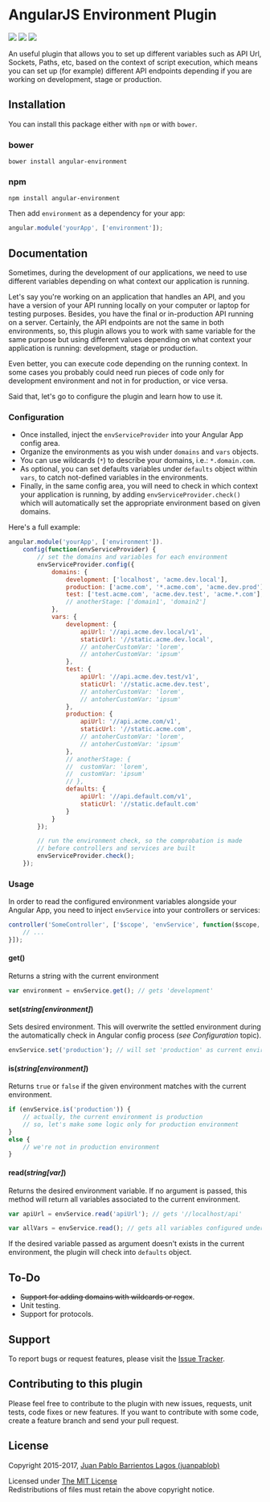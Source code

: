 # AngularJS Environment Plugin

<p align="left">
  <a href="https://www.npmjs.com/package/angular-environment"><img src="https://img.shields.io/npm/v/angular-environment.svg?style=flat-square"></a>
  <a href="http://bower.io/search/?q=angular-environment"><img src="https://img.shields.io/bower/v/angular-environment.svg?style=flat-square"></a>
  <a href="https://github.com/juanpablob/angular-environment/stargazers"><img src="http://img.shields.io/npm/dm/angular-environment.svg?style=flat-square"></a>
</p>

An useful plugin that allows you to set up different variables such as API Url, Sockets, Paths, etc, based on the context of script execution, which means you can set up (for example) different API endpoints depending if you are working on development, stage or production.

## Installation

You can install this package either with `npm` or with `bower`.

### bower
```shell
bower install angular-environment
```

### npm
```shell
npm install angular-environment
```

Then add `environment` as a dependency for your app:

```javascript
angular.module('yourApp', ['environment']);
```

## Documentation

Sometimes, during the development of our applications, we need to use different variables depending on what context our application is running.

Let's say you're working on an application that handles an API, and you have a version of your API running locally on your computer or laptop for testing purposes. Besides, you have the final or in-production API running on a server. Certainly, the API endpoints are not the same in both environments, so, this plugin allows you to work with same variable for the same purpose but using different values depending on what context your application is running: development, stage or production.

Even better, you can execute code depending on the running context. In some cases you probably could need run pieces of code only for development environment and not in for production, or vice versa.

Said that, let's go to configure the plugin and learn how to use it.

### Configuration

* Once installed, inject the `envServiceProvider` into your Angular App config area.
* Organize the environments as you wish under `domains` and `vars` objects.
* You can use wildcards (`*`) to describe your domains, i.e.: `*.domain.com`.
* As optional, you can set defaults variables under `defaults` object within `vars`, to catch not-defined variables in the environments.
* Finally, in the same config area, you will need to check in which context your application is running, by adding `envServiceProvider.check()` which will automatically set the appropriate environment based on given domains.

Here's a full example:

```javascript
angular.module('yourApp', ['environment']).
	config(function(envServiceProvider) {
		// set the domains and variables for each environment
		envServiceProvider.config({
			domains: {
				development: ['localhost', 'acme.dev.local'],
				production: ['acme.com', '*.acme.com', 'acme.dev.prod'],
				test: ['test.acme.com', 'acme.dev.test', 'acme.*.com'],
				// anotherStage: ['domain1', 'domain2']
			},
			vars: {
				development: {
					apiUrl: '//api.acme.dev.local/v1',
					staticUrl: '//static.acme.dev.local',
					// antoherCustomVar: 'lorem',
					// antoherCustomVar: 'ipsum'
				},
				test: {
					apiUrl: '//api.acme.dev.test/v1',
					staticUrl: '//static.acme.dev.test',
					// antoherCustomVar: 'lorem',
					// antoherCustomVar: 'ipsum'
				},
				production: {
					apiUrl: '//api.acme.com/v1',
					staticUrl: '//static.acme.com',
					// antoherCustomVar: 'lorem',
					// antoherCustomVar: 'ipsum'
				},
				// anotherStage: {
				// 	customVar: 'lorem',
				// 	customVar: 'ipsum'
				// },
				defaults: {
					apiUrl: '//api.default.com/v1',
					staticUrl: '//static.default.com'
				}
			}
		});

		// run the environment check, so the comprobation is made
		// before controllers and services are built
		envServiceProvider.check();
	});
```

### Usage

In order to read the configured environment variables alongside your Angular App, you need to inject `envService` into your controllers or services:

```javascript
controller('SomeController', ['$scope', 'envService', function($scope, envService) {
	// ...
}]);
```
#### get()
Returns a string with the current environment

```javascript
var environment = envService.get(); // gets 'development'
```

#### set(*string[environment]*)
Sets desired environment. This will overwrite the settled environment during the automatically check in Angular config process (*see Configuration* topic).

```javascript
envService.set('production'); // will set 'production' as current environment
```

#### is(*string[environment]*)
Returns `true` or `false` if the given environment matches with the current environment.

```javascript
if (envService.is('production')) {
	// actually, the current environment is production
	// so, let's make some logic only for production environment
}
else {
	// we're not in production environment
}
```

#### read(*string[var]*)
Returns the desired environment variable. If no argument is passed, this method will return all variables associated to the current environment.

```javascript
var apiUrl = envService.read('apiUrl'); // gets '//localhost/api'

var allVars = envService.read(); // gets all variables configured under the current environment
```

If the desired variable passed as argument doesn't exists in the current environment, the plugin will check into `defaults` object.

## To-Do

* ~~Support for adding domains with wildcards or regex~~.
* Unit testing.
* Support for protocols.

## Support

To report bugs or request features, please visit the [Issue Tracker](http://github.com/juanpablob/angular-environment/issues).

## Contributing to this plugin

Please feel free to contribute to the plugin with new issues, requests, unit tests, code fixes or new features. If you want to contribute with some code, create a feature branch and send your pull request.

## License

Copyright 2015-2017, [Juan Pablo Barrientos Lagos (juanpablob)](http://twitter.com/juanpablob)

Licensed under [The MIT License](http://www.opensource.org/licenses/mit-license.php)<br/>
Redistributions of files must retain the above copyright notice.
